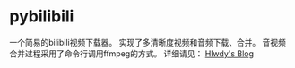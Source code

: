 # pybilibili
一个简易的bilibili视频下载器。
实现了多清晰度视频和音频下载、合并。
音视频合并过程采用了命令行调用ffmpeg的方式。
详细请见：
[Hlwdy's Blog](https://hlwdyblog.tk/2020/08/30/python%E4%B8%8B%E8%BD%BDbilibili%E8%A7%86%E9%A2%91/)